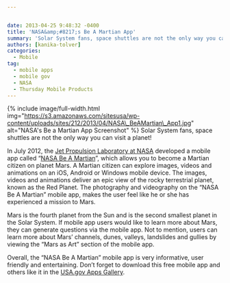 ```yaml
---


date: 2013-04-25 9:48:32 -0400
title: 'NASA&amp;#8217;s Be A Martian App'
summary: 'Solar System fans, space shuttles are not the only way you can visit a planet! In July 2012, the Jet Propulsion Laboratory at NASA developed a mobile app called &ldquo;NASA Be A Martian&rdquo;, which allows you to become a Martian citizen on planet Mars. A Martian citizen'
authors: [kanika-tolver]
categories:
  - Mobile
tag:
  - mobile apps
  - mobile gov
  - NASA
  - Thursday Mobile Products
---
```


{% include image/full-width.html img="https://s3.amazonaws.com/sitesusa/wp-content/uploads/sites/212/2013/04/NASA\_BeAMartian\_App1.jpg" alt="NASA's Be a Martian App Screenshot" %}
Solar System fans, space shuttles are not the only way you can visit a planet!

In July 2012, the [Jet Propulsion Laboratory at NASA](http://www.jpl.nasa.gov/) developed a mobile app called “[NASA Be A Martian](http://www.jpl.nasa.gov/apps/index.php?cid=home_apps_beamartian#beamartian)”, which allows you to become a Martian citizen on planet Mars. A Martian citizen can explore images, videos and animations on an iOS, Android or Windows mobile device. The images, videos and animations deliver an epic view of the rocky terrestrial planet, known as the Red Planet. The photography and videography on the “NASA Be A Martian” mobile app, makes the user feel like he or she has experienced a mission to Mars.

Mars is the fourth planet from the Sun and is the second smallest planet in the Solar System. If mobile app users would like to learn more about Mars, they can generate questions via the mobile app. Not to mention, users can learn more about Mars’ channels, dunes, valleys, landslides and gullies by viewing the “Mars as Art” section of the mobile app.

Overall, the “NASA Be A Martian” mobile app is very informative, user friendly and entertaining. Don’t forget to download this free mobile app and others like it in the [USA.gov Apps Gallery](http://apps.usa.gov/).